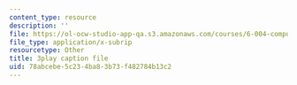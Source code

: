 ```yaml
---
content_type: resource
description: ''
file: https://ol-ocw-studio-app-qa.s3.amazonaws.com/courses/6-004-computation-structures-spring-2017/78abcebe5c234ba83b73f482784b13c2_ZPpuDMk9BOU.srt
file_type: application/x-subrip
resourcetype: Other
title: 3play caption file
uid: 78abcebe-5c23-4ba8-3b73-f482784b13c2
---
```

